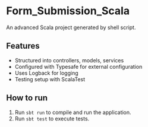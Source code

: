 # Form_Submission_Scala

An advanced Scala project generated by shell script.

## Features
- Structured into controllers, models, services
- Configured with Typesafe  for external configuration
- Uses Logback for logging
- Testing setup with ScalaTest

## How to run
1. Run `sbt run` to compile and run the application.
2. Run `sbt test` to execute tests.
